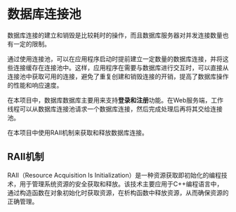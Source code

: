 # 数据库连接池

数据库连接的建立和销毁是比较耗时的操作，而且数据库服务器对并发连接数量也有一定的限制。

通过使用连接池，可以在应用程序启动时提前建立一定数量的数据库连接，并将这些连接缓存在连接池中。这样，应用程序在需要与数据库进行交互时，可以直接从连接池中获取可用的连接，避免了重复创建和销毁连接的开销，提高了数据库操作的性能和响应速度。

在本项目中，数据库数据库主要用来支持**登录和注册**功能。在Web服务端，工作线程可以从数据库连接池请求一个数据库连接，然后完成处理后再将其交给连接池。

在本项目中使用RAII机制来获取和释放数据库连接。

## RAII机制

RAII（Resource Acquisition Is Initialization）是一种资源获取即初始化的编程技术，用于管理系统资源的安全获取和释放。该技术主要应用于C++编程语言中，通过构造函数在对象初始化时获取资源，在析构函数中释放资源，从而确保资源的正确管理。